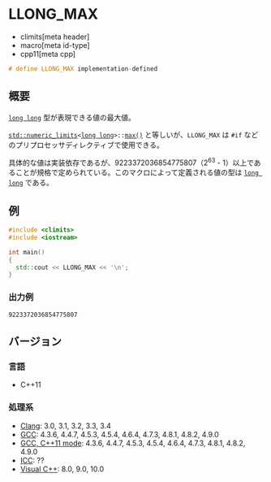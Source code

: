 # LLONG_MAX
* climits[meta header]
* macro[meta id-type]
* cpp11[meta cpp]

```cpp
# define LLONG_MAX implementation-defined
```

## 概要
[`long long`](/lang/cpp11/long_long_type.md) 型が表現できる値の最大値。

[`std::numeric_limits`](/reference/limits/numeric_limits.md)`<`[`long long`](/lang/cpp11/long_long_type.md)`>::`[`max()`](/reference/limits/numeric_limits/max.md) と等しいが、`LLONG_MAX` は `#if` などのプリプロセッサディレクティブで使用できる。

具体的な値は実装依存であるが、9223372036854775807（2<sup>63</sup> - 1）以上であることが規格で定められている。このマクロによって定義される値の型は [`long long`](/lang/cpp11/long_long_type.md) である。


## 例
```cpp example
#include <climits>
#include <iostream>

int main()
{
  std::cout << LLONG_MAX << '\n';
}
```


### 出力例
```
9223372036854775807
```

## バージョン
### 言語
- C++11


### 処理系
- [Clang](/implementation.md#clang): 3.0, 3.1, 3.2, 3.3, 3.4
- [GCC](/implementation.md#gcc): 4.3.6, 4.4.7, 4.5.3, 4.5.4, 4.6.4, 4.7.3, 4.8.1, 4.8.2, 4.9.0
- [GCC, C++11 mode](/implementation.md#gcc): 4.3.6, 4.4.7, 4.5.3, 4.5.4, 4.6.4, 4.7.3, 4.8.1, 4.8.2, 4.9.0
- [ICC](/implementation.md#icc): ??
- [Visual C++](/implementation.md#visual_cpp): 8.0, 9.0, 10.0
